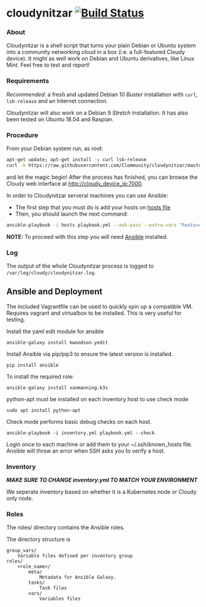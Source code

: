 # cloudynitzar [![Build Status](https://travis-ci.org/Clommunity/cloudynitzar.svg?branch=master)](https://travis-ci.org/Clommunity/cloudynitzar)

### About
Cloudynitzar is a shell script that turns your plain Debian or Ubuntu system into a community networking cloud in a box (i.e. a full-featured Cloudy device). It might as well work on Debian and Ubuntu derivatives, like Linux Mint. Feel free to test and report!

### Requirements
*Recommended*: a fresh and updated Debian 10 *Buster* installation with `curl`, `lsb-release` and an Internet connection.

Cloudynitzar will also work on a Debian 9 *Stretch* installation. It has also been tested on Ubuntu 18.04 and Raspian.

### Procedure
From your Debian system run, as root:

```sh
apt-get update; apt-get install -y curl lsb-release
curl -k https://raw.githubusercontent.com/Clommunity/cloudynitzar/master/cloudynitzar.sh | bash -
```

and let the magic begin! After the process has finished, you can browse the Cloudy web interface at [http://cloudy_device_ip:7000](http://cloudy_device_ip:7000).

In order to Cloudynitzar  serveral machines you can use Ansible:

- The first step that you must do is add your hosts on [hosts file](./hosts)
- Then, you should launch the next command:

```sh
ansible-playbook -i hosts playbook.yml --ask-pass --extra-vars "hosts=cloudy user=your_user_name"
```

**NOTE:** To proceed with this step you will need [Ansible](https://docs.ansible.com/ansible/latest/installation_guide/intro_installation.html) installed.

### Log
The output of the whole Cloudynitzar process is logged to `/var/log/cloudy/cloudynitzar.log`.

## Ansible and Deployment

The included Vagrantfile can be used to quickly spin up a compatible VM. Requires vagrant and virtualbox to be installed. This is very useful for testing.

Install the yaml edit module for ansible

`ansible-galaxy install kwoodson.yedit`

Install Ansible via pip/pip3 to ensure the latest version is installed.

`pip install ansible`

To install the required role:

`ansible-galaxy install xanmanning.k3s`

python-apt must be installed on each inventory host to use check mode

`sudo apt install python-apt`

Check mode performs basic debug checks on each host.

`ansible-playbook -i inventory.yml playbook.yml --check`

Login once to each machine or add them to your ~/.ssh/known_hosts file. Ansible will throw an error when SSH asks you to verify a host.

### Inventory

***MAKE SURE TO CHANGE inventory.yml TO MATCH YOUR ENVIRONMENT***

We seperate inventory based on whether it is a Kubernetes node or Cloudy only node.

### Roles

The roles/ directory contains the Ansible roles.

The directory structure is

```
group_vars/
    Variable files defined per inventory group
roles/
    <role_name>/
        meta/
            Metadata for Ansible Galaxy.
        tasks/
            Task files
        vars/
            Variables files
```
